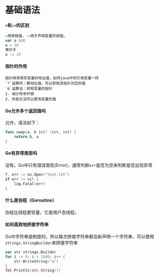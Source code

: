 # 基础语法

#### `=`和`:=`的区别

```go
=用来赋值，:=用于声明变量并赋值。
var a int
a = 10
等价于
a := 10
```

#### 指针的作用

```
指针用来保存变量的地址值，如同java中的引用变量一样
`*`运算符：解地址值，可以获取该指针对应的值
`&`运算法：获取变量的指针
1. 减少传参开销
2. 外部方法可以更改变量的值
```

####  Go允许多个返回值吗

允许，语法如下：

```go
func swap(a, b int) (int, int) {
    return b, a
}
```

####  Go有异常类型吗

没有，Go中只有错误类型(Error)，通常判断`err`是否为空来判断是否出现异常

```go
f, err := os.Open("test.txt")
if err != nil {
    log.Fatal(err)
}
```

#### 什么是协程（Goroutine）

协程比线程更轻量，它是用户态线程，

#### 如何高效地拼接字符串

Go中字符串是制度的，所以每次拼接字符串都会新声明一个字符串，可以使用`strings.StringBuilder`来拼接字符串

```go
var str strings.Builder
for i := 0; i < 1000; i++ {
    str.WriteString("a")
}
fmt.Println(str.String())
```



